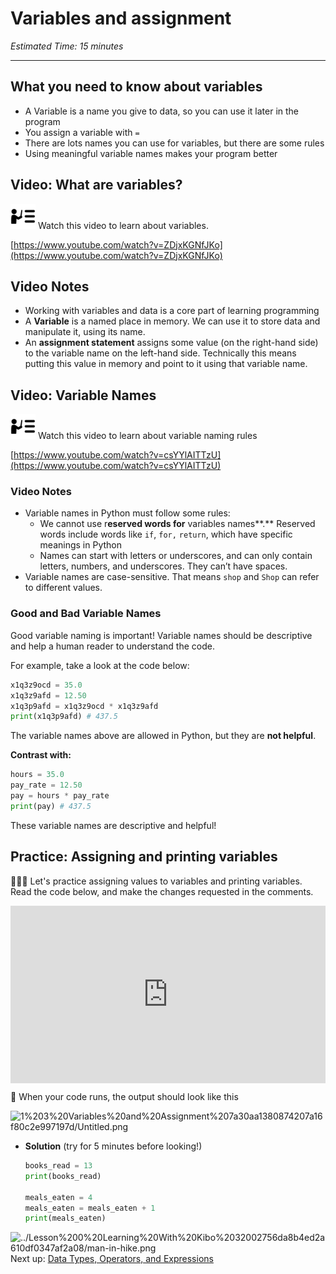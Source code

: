 # Variables and assignment

*Estimated Time: 15 minutes*

---

## What you need to know about variables

- A Variable is a name you give to data, so you can use it later in the program
- You assign a variable with `=`
- There are lots names you can use for variables, but there are some rules
- Using meaningful variable names makes your program better

## Video: What are variables?

<aside>


<img src="../instruction.png" alt="../instruction.png" width="40px" /> Watch this video to learn about variables.

</aside>

[https://www.youtube.com/watch?v=ZDjxKGNfJKo](https://www.youtube.com/watch?v=ZDjxKGNfJKo)

## Video Notes

- Working with variables and data is a core part of learning programming
- A **Variable** is a named place in memory. We can use it to store data and manipulate it, using its name.
- An **assignment statement** assigns some value (on the right-hand side) to the variable name on the left-hand side. Technically this means putting this value in memory and point to it using that variable name.

## Video: Variable Names

<aside>


<img src="../instruction.png" alt="../instruction.png" width="40px" /> Watch this video to learn about variable naming rules

</aside>

[https://www.youtube.com/watch?v=csYYlAITTzU](https://www.youtube.com/watch?v=csYYlAITTzU)

### Video Notes

- Variable names in Python must follow some rules:
    - We cannot use r**eserved words for** variables names**.** Reserved words include words like `if`, `for,` `return`, which have specific meanings in Python
    - Names can start with letters or underscores, and can only contain letters, numbers, and underscores. They can’t have spaces.
- Variable names are case-sensitive. That means `shop` and `Shop` can refer to different values.

### Good and Bad Variable Names

Good variable naming is important! Variable names should be descriptive and help a human reader to understand the code. 

For example, take a look at the code below:

```python
x1q3z9ocd = 35.0
x1q3z9afd = 12.50
x1q3p9afd = x1q3z9ocd * x1q3z9afd
print(x1q3p9afd) # 437.5
```

The variable names above are allowed in Python, but they are **not helpful**.  

**Contrast with:**

```python
hours = 35.0
pay_rate = 12.50
pay = hours * pay_rate
print(pay) # 437.5
```

These variable names are descriptive and helpful! 

## Practice: Assigning and printing variables

<aside>


👩🏿‍💻 Let's practice assigning values to variables and printing variables. Read the code below, and make the changes requested in the comments.

</aside>

<div style="position: relative; padding-bottom: 56.25%; height: 0;"><iframe src="https://replit.com/team/kibo-fpwp5/Variables-and-Assignment-Practice" frameborder="0" webkitallowfullscreen mozallowfullscreen allowfullscreen style="position: absolute; top: 0; left: 0; width: 100%; height: 100%;"></iframe></div>

<aside>


📌 When your code runs, the output should look like this

![1%203%20Variables%20and%20Assignment%207a30aa1380874207a16f80c2e997197d/Untitled.png](/future-proof-with-python-april-2022/learning-with-kibo/lesson-topics-and-navigation/untitled.png)

</aside>

- **Solution** (try for 5 minutes before looking!)
    
    ```python
    books_read = 13
    print(books_read)
    
    meals_eaten = 4
    meals_eaten = meals_eaten + 1
    print(meals_eaten)
    ```
    

<aside>


<img src="../Lesson%200%20Learning%20With%20Kibo%2032002756da8b4ed2a610df0347af2a08/man-in-hike.png" alt="../Lesson%200%20Learning%20With%20Kibo%2032002756da8b4ed2a610df0347af2a08/man-in-hike.png" width="40px" /> Next up: [Data Types, Operators, and Expressions](/future-proof-with-python-april-2022/working-with-data/data-types-operators-and-expressions.md)

</aside>